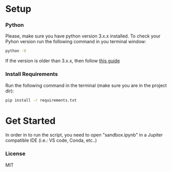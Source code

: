 # Setup

### Python
Please, make sure you have python version 3.x.x installed.
To check your Pyhon version run the following command in you terminal window:
```sh
python -V
```
If the version is older than 3.x.x, then follow [this guide](https://realpython.com/installing-python/)

### Install Requirements
Run the following command in the terminal (make sure you are in the project dir):
```sh
pip install -r requirements.txt 
```

# Get Started
In order in to run the script, you need to open "sandbox.ipynb" in a Jupiter compatible IDE (i.e.: VS code, Conda, etc..)


### License
MIT
